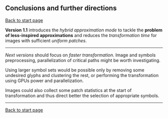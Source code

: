 ## Conclusions and further directions ##
[Back to start page](../ReadMe.md)

**Version 1.1** introduces the *hybrid approximation mode* to tackle the **problem of less\-inspired approximations** and reduces the *transformation time* for images with sufficient *uniform patches*.

- - -

*Next versions* should focus on *faster transformation*. Image and symbols preprocessing, parallelization of critical paths might be worth investigating.

Using larger symbol sets would be possible only by removing some undesired glyphs and clustering the rest, or performing the transformation using GPUs power and parallelization.

Images could also collect some patch statistics at the start of transformation and thus direct better the selection of appropriate symbols.

-----
[Back to start page](../ReadMe.md)

